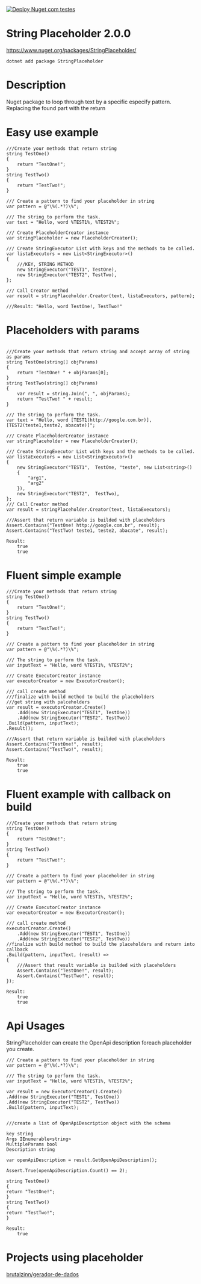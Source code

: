 [![Deploy Nuget com testes](https://github.com/brutalzinn/string-placeholder/actions/workflows/deploy.yml/badge.svg)](https://github.com/brutalzinn/string-placeholder/actions/workflows/deploy.yml)

# String Placeholder 2.0.0

https://www.nuget.org/packages/StringPlaceholder/

```
dotnet add package StringPlaceholder
```

# Description

Nuget package to loop through text by a specific especify pattern. Replacing the found part with the return 

#  Easy use example

```
///Create your methods that return string
string TestOne()
{
    return "TestOne!";
}
string TestTwo()
{
    return "TestTwo!";
}

/// Create a pattern to find your placeholder in string
var pattern = @"\%(.*?)\%";

/// The string to perform the task.
var text = "Hello, word %TEST1%, %TEST2%";

/// Create PlaceholderCreator instance
var stringPlaceholder = new PlaceholderCreator();

/// Create StringExecutor List with keys and the methods to be called.
var listaExecutors = new List<StringExecutor>()
{
  	///KEY, STRING METHOD
    new StringExecutor("TEST1", TestOne),
    new StringExecutor("TEST2", TestTwo),
};

/// Call Creator method
var result = stringPlaceholder.Creator(text, listaExecutors, pattern);

///Result: "Hello, word TestOne!, TestTwo!"
```

#  Placeholders with params

```

///Create your methods that return string and accept array of string as params
string TestOne(string[] objParams)
{
    return "TestOne! " + objParams[0];
}
string TestTwo(string[] objParams)
{
    var result = string.Join(", ", objParams);
    return "TestTwo! " + result;
}

/// The string to perform the task.
var text = "Hello, word [TEST1(http://google.com.br)], [TEST2(teste1,teste2, abacate)]";

/// Create PlaceholderCreator instance
var stringPlaceholder = new PlaceholderCreator();

/// Create StringExecutor List with keys and the methods to be called.
var listaExecutors = new List<StringExecutor>()
{
    new StringExecutor("TEST1",  TestOne, "teste", new List<string>()
    {
        "arg1",
        "arg2"
    }),
    new StringExecutor("TEST2",  TestTwo),
};
/// Call Creator method
var result = stringPlaceholder.Creator(text, listaExecutors);

///Assert that return variable is builded with placeholders
Assert.Contains("TestOne! http://google.com.br", result);
Assert.Contains("TestTwo! teste1, teste2, abacate", result);

Result: 
    true
    true

```

#  Fluent simple example

```
///Create your methods that return string
string TestOne()
{
    return "TestOne!";
}
string TestTwo()
{
    return "TestTwo!";
}

/// Create a pattern to find your placeholder in string
var pattern = @"\%(.*?)\%";

/// The string to perform the task.
var inputText = "Hello, word %TEST1%, %TEST2%";

/// Create ExecutorCreator instance
var executorCreator = new ExecutorCreator();

/// call create method
///finalize with build method to build the placeholders
///get string with palceholders
var result = executorCreator.Create()
    .Add(new StringExecutor("TEST1", TestOne))
    .Add(new StringExecutor("TEST2", TestTwo))
.Build(pattern, inputText);
.Result();

///Assert that return variable is builded with placeholders
Assert.Contains("TestOne!", result);
Assert.Contains("TestTwo!", result);

Result: 
    true
    true

```

#  Fluent example with callback on build

```
///Create your methods that return string
string TestOne()
{
    return "TestOne!";
}
string TestTwo()
{
    return "TestTwo!";
}

/// Create a pattern to find your placeholder in string
var pattern = @"\%(.*?)\%";

/// The string to perform the task.
var inputText = "Hello, word %TEST1%, %TEST2%";

/// Create ExecutorCreator instance
var executorCreator = new ExecutorCreator();

/// call create method
executorCreator.Create()
    .Add(new StringExecutor("TEST1", TestOne))
    .Add(new StringExecutor("TEST2", TestTwo))
//finalize with build method to build the placeholders and return into callback
.Build(pattern, inputText, (result) =>
{
    ///Assert that result variable is builded with placeholders
    Assert.Contains("TestOne!", result);
    Assert.Contains("TestTwo!", result);
});

Result: 
    true
    true

```



# Api Usages

StringPlaceholder can create the OpenApi description foreach placeholder you create.

```
/// Create a pattern to find your placeholder in string
var pattern = @"\%(.*?)\%";

/// The string to perform the task.
var inputText = "Hello, word %TEST1%, %TEST2%";

var result = new ExecutorCreator().Create()
.Add(new StringExecutor("TEST1", TestOne))
.Add(new StringExecutor("TEST2", TestTwo))
.Build(pattern, inputText);


///create a list of OpenApiDescription object with the schema

key string
Args IEnumerable<string>
MultipleParams bool
Description string

var openApiDescription = result.GetOpenApiDescription();

Assert.True(openApiDescription.Count() == 2);

string TestOne()
{
return "TestOne!";
}
string TestTwo()
{
return "TestTwo!";
}

Result: 
    true
```

# Projects using placeholder

[brutalzinn/gerador-de-dados](https://github.com/brutalzinn/gerador-de-dados)